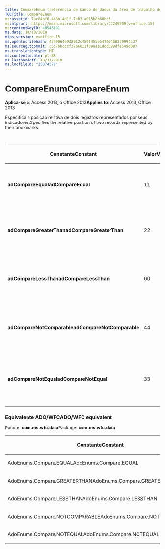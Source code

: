 ```yaml
---
title: CompareEnum (referência de banco de dados da área de trabalho do Access)
TOCTitle: CompareEnum
ms:assetid: 7ac84af6-4f8b-4d1f-7eb3-a015b8b60bc6
ms:mtpsurl: https://msdn.microsoft.com/library/JJ249509(v=office.15)
ms:contentKeyID: 48545801
ms.date: 10/18/2018
mtps_version: v=office.15
ms.openlocfilehash: 4749064e938912c459f455e54702460339994c37
ms.sourcegitcommit: c557bbcccf37a6011f89aae1ddd399dfe549d087
ms.translationtype: MT
ms.contentlocale: pt-BR
ms.lasthandoff: 10/31/2018
ms.locfileid: "25874570"
---
```

# <a name="compareenum"></a><span data-ttu-id="431ca-102">CompareEnum</span><span class="sxs-lookup"><span data-stu-id="431ca-102">CompareEnum</span></span>

<span data-ttu-id="431ca-103">**Aplica-se a**: Access 2013, o Office 2013</span><span class="sxs-lookup"><span data-stu-id="431ca-103">**Applies to**: Access 2013, Office 2013</span></span>

<span data-ttu-id="431ca-104">Especifica a posição relativa de dois registros representados por seus indicadores.</span><span class="sxs-lookup"><span data-stu-id="431ca-104">Specifies the relative position of two records represented by their bookmarks.</span></span>

<br/>

<table>
<colgroup>
<col style="width: 33%" />
<col style="width: 33%" />
<col style="width: 33%" />
</colgroup>
<thead>
<tr class="header">
<th><p><span data-ttu-id="431ca-105">Constante</span><span class="sxs-lookup"><span data-stu-id="431ca-105">Constant</span></span></p></th>
<th><p><span data-ttu-id="431ca-106">Valor</span><span class="sxs-lookup"><span data-stu-id="431ca-106">Value</span></span></p></th>
<th><p><span data-ttu-id="431ca-107">Descrição</span><span class="sxs-lookup"><span data-stu-id="431ca-107">Description</span></span></p></th>
</tr>
</thead>
<tbody>
<tr class="odd">
<td><p><span data-ttu-id="431ca-108"><strong>adCompareEqual</strong></span><span class="sxs-lookup"><span data-stu-id="431ca-108"><strong>adCompareEqual</strong></span></span></p></td>
<td><p><span data-ttu-id="431ca-109">1</span><span class="sxs-lookup"><span data-stu-id="431ca-109">1</span></span></p></td>
<td><p><span data-ttu-id="431ca-110">Indica que os indicadores são iguais.</span><span class="sxs-lookup"><span data-stu-id="431ca-110">Indicates that the bookmarks are equal.</span></span></p></td>
</tr>
<tr class="even">
<td><p><span data-ttu-id="431ca-111"><strong>adCompareGreaterThan</strong></span><span class="sxs-lookup"><span data-stu-id="431ca-111"><strong>adCompareGreaterThan</strong></span></span></p></td>
<td><p><span data-ttu-id="431ca-112">2</span><span class="sxs-lookup"><span data-stu-id="431ca-112">2</span></span></p></td>
<td><p><span data-ttu-id="431ca-113">Indica que o primeiro indicador é após o segundo.</span><span class="sxs-lookup"><span data-stu-id="431ca-113">Indicates that the first bookmark is after the second.</span></span></p></td>
</tr>
<tr class="odd">
<td><p><span data-ttu-id="431ca-114"><strong>adCompareLessThan</strong></span><span class="sxs-lookup"><span data-stu-id="431ca-114"><strong>adCompareLessThan</strong></span></span></p></td>
<td><p><span data-ttu-id="431ca-115">0</span><span class="sxs-lookup"><span data-stu-id="431ca-115">0</span></span></p></td>
<td><p><span data-ttu-id="431ca-116">Indica que o primeiro indicador é antes do segundo.</span><span class="sxs-lookup"><span data-stu-id="431ca-116">Indicates that the first bookmark is before the second.</span></span></p></td>
</tr>
<tr class="even">
<td><p><span data-ttu-id="431ca-117"><strong>adCompareNotComparable</strong></span><span class="sxs-lookup"><span data-stu-id="431ca-117"><strong>adCompareNotComparable</strong></span></span></p></td>
<td><p><span data-ttu-id="431ca-118">4</span><span class="sxs-lookup"><span data-stu-id="431ca-118">4</span></span></p></td>
<td><p><span data-ttu-id="431ca-119">Indica que os indicadores não podem ser comparados.</span><span class="sxs-lookup"><span data-stu-id="431ca-119">Indicates that the bookmarks cannot be compared.</span></span></p></td>
</tr>
<tr class="odd">
<td><p><span data-ttu-id="431ca-120"><strong>adCompareNotEqual</strong></span><span class="sxs-lookup"><span data-stu-id="431ca-120"><strong>adCompareNotEqual</strong></span></span></p></td>
<td><p><span data-ttu-id="431ca-121">3</span><span class="sxs-lookup"><span data-stu-id="431ca-121">3</span></span></p></td>
<td><p><span data-ttu-id="431ca-122">Indica que os indicadores não são iguais e não estão em ordem.</span><span class="sxs-lookup"><span data-stu-id="431ca-122">Indicates that the bookmarks are not equal and not ordered.</span></span></p></td>
</tr>
</tbody>
</table>


### <a name="adowfc-equivalent"></a><span data-ttu-id="431ca-123">Equivalente ADO/WFC</span><span class="sxs-lookup"><span data-stu-id="431ca-123">ADO/WFC equivalent</span></span>

<span data-ttu-id="431ca-124">Pacote: **com.ms.wfc.data**</span><span class="sxs-lookup"><span data-stu-id="431ca-124">Package: **com.ms.wfc.data**</span></span>

<table>
<colgroup>
<col style="width: 100%" />
</colgroup>
<thead>
<tr class="header">
<th><p><span data-ttu-id="431ca-125">Constante</span><span class="sxs-lookup"><span data-stu-id="431ca-125">Constant</span></span></p></th>
</tr>
</thead>
<tbody>
<tr class="odd">
<td><p><span data-ttu-id="431ca-126">AdoEnums.Compare.EQUAL</span><span class="sxs-lookup"><span data-stu-id="431ca-126">AdoEnums.Compare.EQUAL</span></span></p></td>
</tr>
<tr class="even">
<td><p><span data-ttu-id="431ca-127">AdoEnums.Compare.GREATERTHAN</span><span class="sxs-lookup"><span data-stu-id="431ca-127">AdoEnums.Compare.GREATERTHAN</span></span></p></td>
</tr>
<tr class="odd">
<td><p><span data-ttu-id="431ca-128">AdoEnums.Compare.LESSTHAN</span><span class="sxs-lookup"><span data-stu-id="431ca-128">AdoEnums.Compare.LESSTHAN</span></span></p></td>
</tr>
<tr class="even">
<td><p><span data-ttu-id="431ca-129">AdoEnums.Compare.NOTCOMPARABLE</span><span class="sxs-lookup"><span data-stu-id="431ca-129">AdoEnums.Compare.NOTCOMPARABLE</span></span></p></td>
</tr>
<tr class="odd">
<td><p><span data-ttu-id="431ca-130">AdoEnums.Compare.NOTEQUAL</span><span class="sxs-lookup"><span data-stu-id="431ca-130">AdoEnums.Compare.NOTEQUAL</span></span></p></td>
</tr>
</tbody>
</table>

